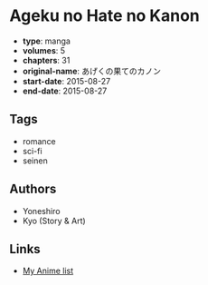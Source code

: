 # Ageku no Hate no Kanon

-   **type**: manga
-   **volumes**: 5
-   **chapters**: 31
-   **original-name**: あげくの果てのカノン
-   **start-date**: 2015-08-27
-   **end-date**: 2015-08-27

## Tags

-   romance
-   sci-fi
-   seinen

## Authors

-   Yoneshiro
-   Kyo (Story & Art)

## Links

-   [My Anime list](https://myanimelist.net/manga/100222/Ageku_no_Hate_no_Kanon)

